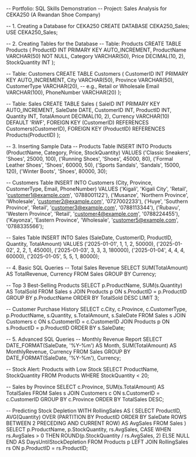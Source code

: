 -- Portfolio: SQL Skills Demonstration
-- Project: Sales Analysis for CEKA250 (A Rwandan Shoe Company)

-- 1. Creating a Database for CEKA250
CREATE DATABASE CEKA250_Sales;
USE CEKA250_Sales;

-- 2. Creating Tables for the Database
-- Table: Products
CREATE TABLE Products (
    ProductID INT PRIMARY KEY AUTO_INCREMENT,
    ProductName VARCHAR(50) NOT NULL,
    Category VARCHAR(50),
    Price DECIMAL(10, 2),
    StockQuantity INT
);

-- Table: Customers
CREATE TABLE Customers (
    CustomerID INT PRIMARY KEY AUTO_INCREMENT,
    City VARCHAR(50),
    Province VARCHAR(50),
    CustomerType VARCHAR(20), -- e.g., Retail or Wholesale
    Email VARCHAR(100),
    PhoneNumber VARCHAR(20)
);

-- Table: Sales
CREATE TABLE Sales (
    SaleID INT PRIMARY KEY AUTO_INCREMENT,
    SaleDate DATE,
    CustomerID INT,
    ProductID INT,
    Quantity INT,
    TotalAmount DECIMAL(10, 2),
    Currency VARCHAR(10) DEFAULT 'RWF',
    FOREIGN KEY (CustomerID) REFERENCES Customers(CustomerID),
    FOREIGN KEY (ProductID) REFERENCES Products(ProductID)
);

-- 3. Inserting Sample Data
-- Products Table
INSERT INTO Products (ProductName, Category, Price, StockQuantity)
VALUES 
('Classic Sneakers', 'Shoes', 25000, 100),
('Running Shoes', 'Shoes', 45000, 80),
('Formal Leather Shoes', 'Shoes', 60000, 50),
('Sports Sandals', 'Sandals', 15000, 120),
('Winter Boots', 'Shoes', 80000, 30);

-- Customers Table
INSERT INTO Customers (City, Province, CustomerType, Email, PhoneNumber)
VALUES 
('Kigali', 'Kigali City', 'Retail', 'customer1@example.com', '0788001122'),
('Musanze', 'Northern Province', 'Wholesale', 'customer2@example.com', '0727002233'),
('Huye', 'Southern Province', 'Retail', 'customer3@example.com', '0788113344'),
('Rubavu', 'Western Province', 'Retail', 'customer4@example.com', '0788224455'),
('Kayonza', 'Eastern Province', 'Wholesale', 'customer5@example.com', '0788335566');

-- Sales Table
INSERT INTO Sales (SaleDate, CustomerID, ProductID, Quantity, TotalAmount)
VALUES 
('2025-01-01', 1, 1, 2, 50000),
('2025-01-02', 2, 2, 1, 45000),
('2025-01-03', 3, 3, 3, 180000),
('2025-01-04', 4, 4, 4, 60000),
('2025-01-05', 5, 5, 1, 80000);

-- 4. Basic SQL Queries
-- Total Sales Revenue
SELECT SUM(TotalAmount) AS TotalRevenue, Currency
FROM Sales
GROUP BY Currency;

-- Top 3 Best-Selling Products
SELECT p.ProductName, SUM(s.Quantity) AS TotalSold
FROM Sales s
JOIN Products p ON s.ProductID = p.ProductID
GROUP BY p.ProductName
ORDER BY TotalSold DESC
LIMIT 3;

-- Customer Purchase History
SELECT c.City, c.Province, c.CustomerType, p.ProductName, s.Quantity, s.TotalAmount, s.SaleDate
FROM Sales s
JOIN Customers c ON s.CustomerID = c.CustomerID
JOIN Products p ON s.ProductID = p.ProductID
ORDER BY s.SaleDate;

-- 5. Advanced SQL Queries
-- Monthly Revenue Report
SELECT DATE_FORMAT(SaleDate, '%Y-%m') AS Month, SUM(TotalAmount) AS MonthlyRevenue, Currency
FROM Sales
GROUP BY DATE_FORMAT(SaleDate, '%Y-%m'), Currency;

-- Stock Alert: Products with Low Stock
SELECT ProductName, StockQuantity
FROM Products
WHERE StockQuantity < 20;

-- Sales by Province
SELECT c.Province, SUM(s.TotalAmount) AS TotalSales
FROM Sales s
JOIN Customers c ON s.CustomerID = c.CustomerID
GROUP BY c.Province
ORDER BY TotalSales DESC;

-- Predicting Stock Depletion
WITH RollingSales AS (
    SELECT 
        ProductID, 
        AVG(Quantity) OVER (PARTITION BY ProductID ORDER BY SaleDate ROWS BETWEEN 2 PRECEDING AND CURRENT ROW) AS AvgSales
    FROM Sales
)
SELECT p.ProductName, p.StockQuantity, rs.AvgSales, 
       CASE 
           WHEN rs.AvgSales > 0 THEN ROUND(p.StockQuantity / rs.AvgSales, 2)
           ELSE NULL
       END AS DaysUntilStockDepletion
FROM Products p
LEFT JOIN RollingSales rs ON p.ProductID = rs.ProductID;
